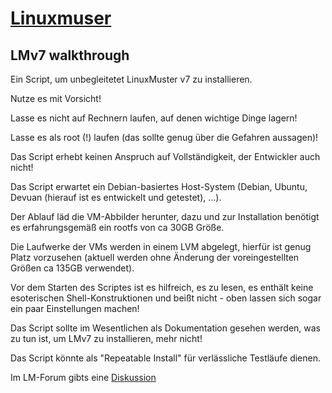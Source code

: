 # [Linuxmuser](https://www.linuxmuster.net/de/home/)

## LMv7 walkthrough

Ein Script, um unbegleitetet LinuxMuster v7 zu installieren.

Nutze es mit Vorsicht!

Lasse es nicht auf Rechnern laufen, auf denen wichtige Dinge lagern!

Lasse es als root (!) laufen (das sollte genug über die Gefahren aussagen)!

Das Script erhebt keinen Anspruch auf Vollständigkeit, der Entwickler auch
nicht!

Das Script erwartet ein Debian-basiertes Host-System (Debian, Ubuntu, Devuan
(hierauf ist es entwickelt und getestet), ...).

Der Ablauf läd die VM-Abbilder herunter, dazu und zur Installation benötigt es
erfahrungsgemäß ein rootfs von ca 30GB Größe.

Die Laufwerke der VMs werden in einem LVM abgelegt, hierfür ist genug Platz
vorzusehen (aktuell werden ohne Änderung der voreingestellten Größen ca 135GB
verwendet).

Vor dem Starten des Scriptes ist es hilfreich, es zu lesen, es enthält keine
esoterischen Shell-Konstruktionen und beißt nicht - oben lassen sich sogar ein
paar Einstellungen machen!

Das Script sollte im Wesentlichen als Dokumentation gesehen werden, was zu tun
ist, um LMv7 zu installieren, mehr nicht!

Das Script könnte als "Repeatable Install" für verlässliche Testläufe dienen.

Im LM-Forum gibts eine
[Diskussion](https://ask.linuxmuster.net/t/lm-v7-walkthrough/4552/92)

